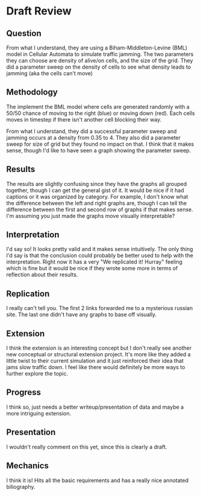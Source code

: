 # Draft Review

## Question

From what I understand, they are using a Biham-Middleton-Levine (BML) model in Cellular Automata to simulate traffic jamming. The two parameters they can choose are density of alive/on cells, and the size of the grid. They did a parameter sweep on the density of cells to see what density leads to jamming (aka the cells can't move)
## Methodology
The implement the BML model where cells are generated randomly with a 50/50 chance of moving to the right (blue) or moving down (red). Each cells moves in timestep if there isn't another cell blocking their way. 

From what I understand, they did a successful parameter sweep and jamming occurs at a density from 0.35 to 4. They also did a parameter sweep for size of grid but they found no impact on that. I think that it makes sense, though I'd like to have seen a graph showing the parameter sweep. 
## Results
The results are slightly confusing since they have the graphs all grouped together, though I can get the general gist of it. It would be nice if it had captions or it was organized by category. For example, I don't know what the difference between the left and right graphs are, though I can tell the difference between the first and second row of graphs if that makes sense. I'm assuming you just made the graphs move visually interpretable?

## Interpretation
I'd say so! It looks pretty valid and it makes sense intuitively. The only thing I'd say is that the conclusion could probably be better used to help with the interpretation. Right now it has a very "We replicated it! Hurray" feeling which is fine but it would be nice if they wrote some more in terms of reflection about their results. 

## Replication
I really can't tell you. The first 2 links forwarded me to a mysterious russian site. The last one didn't have any graphs to base off visually. 
## Extension
I think the extension is an interesting concept but I don't really see another new conceptual or structural extension project. It's more like they added a little twist to their current simulation and it just reinforced their idea that jams slow traffic down. I feel like there would definitely be more ways to further explore the topic. 

## Progress
I think so, just needs a better writeup/presentation of data and maybe a more intriguing extension. 
## Presentation
I wouldn't really comment on this yet, since this is clearly a draft. 
## Mechanics
I think it is! Hits all the basic requirements and has a really nice annotated biliography. 
